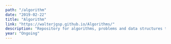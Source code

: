 ```yaml
---
path: "/algorithm"
date: "2019-02-22"
title: "Algorithm"
link: "https://walterjgsp.github.io/Algorithms/"
description: "Repository for algorithms, problems and data structures that we have used. This serves as a reference for everyone interested."
year: "Ongoing"
---
```

